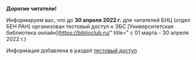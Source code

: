 **Дорогие читатели!**

Информируем вас, что до **30 апреля 2022 г.** для читателей БНЦ (отдел БЕН РАН) организован
тестовый доступ к ЭБС
[Университетская библиотека онлайн](https://biblioclub.ru/" title=" c 01 марта - 30 апреля 2022 г.)

Информация добавлена в раздел [тестовый доступ](/Restmp.html)
